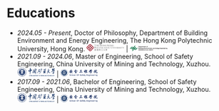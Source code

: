 
# Educations
- *2024.05 - Present*, Doctor of Philosophy, Department of Building Environment and Energy Engineering, The Hong Kong Polytechnic University, Hong Kong. <img src='./images/polyu-logo.png' style='width: 6em;'> \| <img src='./images/BEEE-logo.png' style='width: 6em;'>
- *2021.09 - 2024.06*, Master of Engineering, School of Safety Engineering, China University of Mining and Technology, Xuzhou. <img src='./images/cumt-logo.png' style='width: 6em;'> \| <img src='./images/sse-logo-blue.png' style='width: 6em;'>
- *2017.09 - 2021.06*, Bachelor of Engineering, School of Safety Engineering, China University of Mining and Technology, Xuzhou. <img src='./images/cumt-logo.png' style='width: 6em;'> \| <img src='./images/sse-logo-blue.png' style='width: 6em;'>
